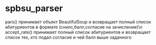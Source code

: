 # spbsu_parser
pars() принимает объект BeautifulSoup и возвращает полный список абитуриентов в формате (снилс,балл,согласие на зачисление)\n
accept_rate() принимает полный список абитуриентов и возвращает список тех, кто подал согласие и чей балл выше заданного

